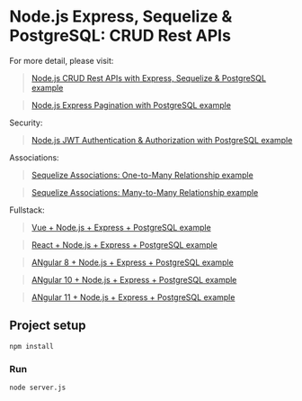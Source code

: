 # Node.js Express, Sequelize & PostgreSQL: CRUD Rest APIs

For more detail, please visit:
> [Node.js CRUD Rest APIs with Express, Sequelize & PostgreSQL example](https://bezkoder.com/node-express-sequelize-postgresql/)

> [Node.js Express Pagination with PostgreSQL example](https://bezkoder.com/node-js-pagination-postgresql/)

Security:
> [Node.js JWT Authentication & Authorization with PostgreSQL example](https://bezkoder.com/node-js-jwt-authentication-postgresql/)

Associations:
> [Sequelize Associations: One-to-Many Relationship example](https://bezkoder.com/sequelize-associate-one-to-many/)

> [Sequelize Associations: Many-to-Many Relationship example](https://bezkoder.com/sequelize-associate-many-to-many/)

Fullstack:
> [Vue + Node.js + Express + PostgreSQL example](https://bezkoder.com/vue-node-express-postgresql/)

> [React + Node.js + Express + PostgreSQL example](https://bezkoder.com/react-node-express-postgresql/)

> [ANgular 8 + Node.js + Express + PostgreSQL example](https://bezkoder.com/angular-node-express-postgresql/)

> [ANgular 10 + Node.js + Express + PostgreSQL example](https://bezkoder.com/angular-10-node-express-postgresql/)

> [ANgular 11 + Node.js + Express + PostgreSQL example](https://bezkoder.com/angular-11-node-js-express-postgresql/)

## Project setup
```
npm install
```

### Run
```
node server.js
```
